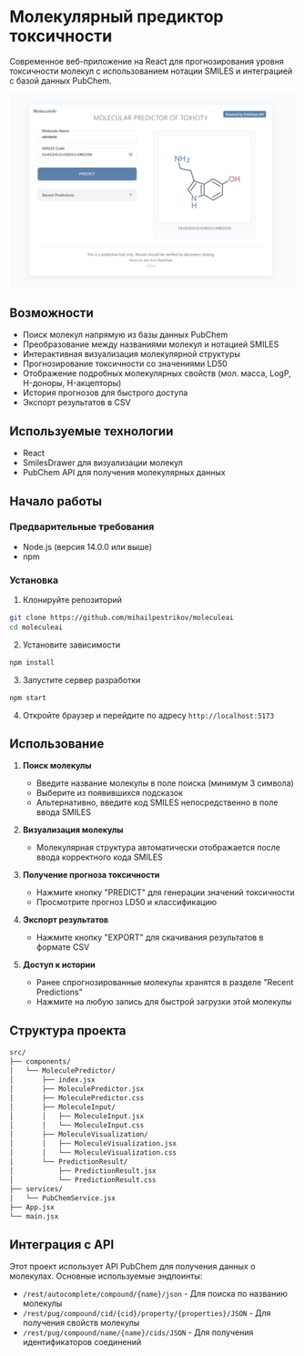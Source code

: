 # Молекулярный предиктор токсичности

Современное веб-приложение на React для прогнозирования уровня токсичности молекул с использованием нотации SMILES и интеграцией с базой данных PubChem.

![Скриншот молекулярного предиктора](screenshot.png)

## Возможности

- Поиск молекул напрямую из базы данных PubChem
- Преобразование между названиями молекул и нотацией SMILES
- Интерактивная визуализация молекулярной структуры
- Прогнозирование токсичности со значениями LD50
- Отображение подробных молекулярных свойств (мол. масса, LogP, H-доноры, H-акцепторы)
- История прогнозов для быстрого доступа
- Экспорт результатов в CSV

## Используемые технологии

- React
- SmilesDrawer для визуализации молекул
- PubChem API для получения молекулярных данных

## Начало работы

### Предварительные требования

- Node.js (версия 14.0.0 или выше)
- npm

### Установка

1. Клонируйте репозиторий
```bash
git clone https://github.com/mihailpestrikov/moleculeai
cd moleculeai
```

2. Установите зависимости
```bash
npm install
```

3. Запустите сервер разработки
```bash
npm start
```

4. Откройте браузер и перейдите по адресу `http://localhost:5173`

## Использование

1. **Поиск молекулы**
   - Введите название молекулы в поле поиска (минимум 3 символа)
   - Выберите из появившихся подсказок
   - Альтернативно, введите код SMILES непосредственно в поле ввода SMILES

2. **Визуализация молекулы**
   - Молекулярная структура автоматически отображается после ввода корректного кода SMILES

3. **Получение прогноза токсичности**
   - Нажмите кнопку "PREDICT" для генерации значений токсичности
   - Просмотрите прогноз LD50 и классификацию

4. **Экспорт результатов**
   - Нажмите кнопку "EXPORT" для скачивания результатов в формате CSV

5. **Доступ к истории**
   - Ранее спрогнозированные молекулы хранятся в разделе "Recent Predictions"
   - Нажмите на любую запись для быстрой загрузки этой молекулы

## Структура проекта

```
src/
├── components/
│   └── MoleculePredictor/
│       ├── index.jsx
│       ├── MoleculePredictor.jsx
│       ├── MoleculePredictor.css
│       ├── MoleculeInput/
│       │   ├── MoleculeInput.jsx
│       │   └── MoleculeInput.css
│       ├── MoleculeVisualization/
│       │   ├── MoleculeVisualization.jsx
│       │   └── MoleculeVisualization.css
│       └── PredictionResult/
│           ├── PredictionResult.jsx
│           └── PredictionResult.css
├── services/
│   └── PubChemService.jsx
├── App.jsx
└── main.jsx
```


## Интеграция с API

Этот проект использует API PubChem для получения данных о молекулах. Основные используемые эндпоинты:

- `/rest/autocomplete/compound/{name}/json` - Для поиска по названию молекулы
- `/rest/pug/compound/cid/{cid}/property/{properties}/JSON` - Для получения свойств молекулы
- `/rest/pug/compound/name/{name}/cids/JSON` - Для получения идентификаторов соединений
